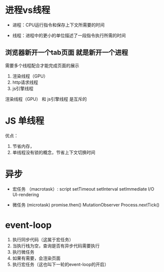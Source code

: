 # 进程vs线程

- 进程：CPU运行指令和保存上下文所需要的时间

- 线程：进程中的更小的单位描述了一段指令执行所需的时间

## 浏览器新开一个tab页面 就是新开一个进程
需要多个线程配合才能完成页面的展示
1. 渲染线程（GPU）
2. http请求线程
3. js引擎线程

渲染线程（GPU） 和 js引擎线程 是互斥的



# JS 单线程
优点：
1. 节省内存，
2. 单线程没有锁的概念，节省上下文切换时间

# 异步
- 宏任务 （macrotask）: 
script
setTimeout
setInterval
setImmediate
I/O
UI-rendering


- 微任务  (microtask)
promise.then()
MutationObserver
Process.nextTick()


# event-loop
1. 执行同步代码（这属于宏任务）
2. 当执行栈为空，查询是否有异步代码需要执行
3. 执行微任务
4. 如果有需要，会渲染页面
5. 执行宏任务（这也叫下一轮的event-loop的开启）



